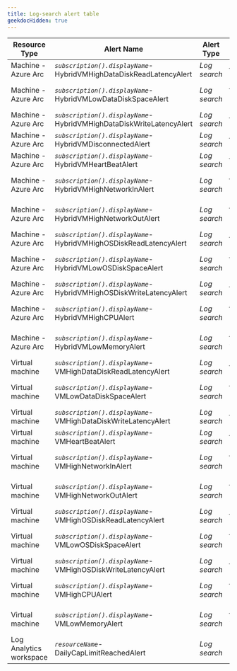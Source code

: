 ```yaml
---
title: Log-search alert table
geekdocHidden: true
---
```


| Resource Type | Alert Name | Alert Type | Override Tag name |
| ------------- | ---------- | ---------- | ----------------- |
| Machine - Azure Arc | *```subscription().displayName```*-HybridVMHighDataDiskReadLatencyAlert | _Log search_ | ***\_amba-ReadLatencyMs-Data-threshold-override\_*** |
| Machine - Azure Arc | *```subscription().displayName```*-HybridVMLowDataDiskSpaceAlert | _Log search_ | ***\_amba-FreeSpacePercentage-Data-threshold-override\_*** |
| Machine - Azure Arc | *```subscription().displayName```*-HybridVMHighDataDiskWriteLatencyAlert | _Log search_ | ***\_amba-WriteLatencyMs-Data-threshold-override\_*** |
| Machine - Azure Arc | *```subscription().displayName```*-HybridVMDisconnectedAlert | _Log search_ | ***\_amba-Disconnected-threshold-override\_*** |
| Machine - Azure Arc | *```subscription().displayName```*-HybridVMHeartBeatAlert | _Log search_ | ***\_amba-Heartbeat-threshold-override\_*** |
| Machine - Azure Arc | *```subscription().displayName```*-HybridVMHighNetworkInAlert | _Log search_ | ***\_amba-ReadBytesPerSecond-threshold-override\_*** |
| Machine - Azure Arc | *```subscription().displayName```*-HybridVMHighNetworkOutAlert | _Log search_ | ***\_amba-WriteBytesPerSecond-threshold-override\_*** |
| Machine - Azure Arc | *```subscription().displayName```*-HybridVMHighOSDiskReadLatencyAlert | _Log search_ | ***\_amba-ReadLatencyMs-OS-threshold-override\_*** |
| Machine - Azure Arc | *```subscription().displayName```*-HybridVMLowOSDiskSpaceAlert | _Log search_ | ***\_amba-FreeSpacePercentage-OS-threshold-override\_*** |
| Machine - Azure Arc | *```subscription().displayName```*-HybridVMHighOSDiskWriteLatencyAlert | _Log search_ | ***\_amba-WriteLatencyMs-OS-threshold-override\_*** |
| Machine - Azure Arc | *```subscription().displayName```*-HybridVMHighCPUAlert | _Log search_ | ***\_amba-UtilizationPercentage-threshold-override\_*** |
| Machine - Azure Arc | *```subscription().displayName```*-HybridVMLowMemoryAlert | _Log search_ | ***\_amba-AvailableMemoryPercentage-threshold-override\_*** |
| Virtual machine | *```subscription().displayName```*-VMHighDataDiskReadLatencyAlert | _Log search_ | ***\_amba-ReadLatencyMs-Data-threshold-override\_*** |
| Virtual machine | *```subscription().displayName```*-VMLowDataDiskSpaceAlert | _Log search_ | ***\_amba-FreeSpacePercentage-Data-threshold-override\_*** |
| Virtual machine | *```subscription().displayName```*-VMHighDataDiskWriteLatencyAlert | _Log search_ | ***\_amba-WriteLatencyMs-Data-threshold-override\_*** |
| Virtual machine | *```subscription().displayName```*-VMHeartBeatAlert | _Log search_ | ***\_amba-Heartbeat-threshold-override\_*** |
| Virtual machine | *```subscription().displayName```*-VMHighNetworkInAlert | _Log search_ | ***\_amba-ReadBytesPerSecond-threshold-override\_*** |
| Virtual machine | *```subscription().displayName```*-VMHighNetworkOutAlert | _Log search_ | ***\_amba-WriteBytesPerSecond-threshold-override\_*** |
| Virtual machine | *```subscription().displayName```*-VMHighOSDiskReadLatencyAlert | _Log search_ | ***\_amba-ReadLatencyMs-OS-threshold-override\_*** |
| Virtual machine | *```subscription().displayName```*-VMLowOSDiskSpaceAlert | _Log search_ | ***\_amba-FreeSpacePercentage-OS-threshold-override\_*** |
| Virtual machine | *```subscription().displayName```*-VMHighOSDiskWriteLatencyAlert | _Log search_ | ***\_amba-WriteLatencyMs-OS-threshold-override\_*** |
| Virtual machine | *```subscription().displayName```*-VMHighCPUAlert | _Log search_ | ***\_amba-UtilizationPercentage-threshold-override\_*** |
| Virtual machine | *```subscription().displayName```*-VMLowMemoryAlert | _Log search_ | ***\_amba-AvailableMemoryPercentage-threshold-override\_*** |
| Log Analytics workspace | *```resourceName```*-DailyCapLimitReachedAlert | _Log search_ |	***Not available as threshold will always be ```0```*** |
